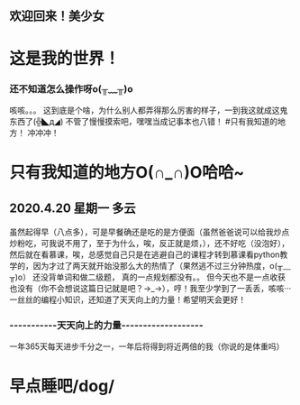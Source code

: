 ## 欢迎回来！美少女
# 这是我的世界！

### 还不知道怎么操作呀o(╥﹏╥)o
咳咳。。。
这到底是个啥，为什么别人都弄得那么厉害的样子，一到我这就成这鬼东西了(╬◣д◢)
不管了慢慢摸索吧，嘿嘿当成记事本也八错！
#只有我知道的地方！
冲冲冲！
# 只有我知道的地方O(∩_∩)O哈哈~
## 2020.4.20 星期一 多云
 虽然起得早（八点多），可是早餐确还是吃的是方便面（虽然爸爸说可以给我炒点炒粉吃，可我说不用了，至于为什么，唉，反正就是烦，），还不好吃（没泡好），然后就在看慕课，唉，总感觉自己只是在逃避自己的课程才转到慕课看python教学的，因为才过了两天就开始没那么大的热情了（果然逃不过三分钟热度，o(╥﹏╥)o）
还没背单词和做二级题， 真的一点规划都没有。。
 但今天也不是一点收获也没有（你不会想说这篇日记就是吧？→_→），哼！我至少学到了一丢丢，咳咳···一丝丝的编程小知识，还知道了天天向上的力量！希望明天会更好！
### -----------天天向上的力量-------------------
一年365天每天进步千分之一，一年后将得到将近两倍的我（你说的是体重吗）
# 早点睡吧/dog/
